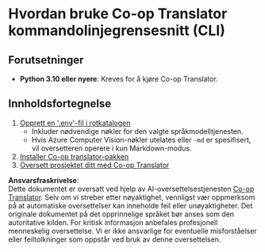 <!--
CO_OP_TRANSLATOR_METADATA:
{
  "original_hash": "c64ba65e091e5d87385490fa63a8f574",
  "translation_date": "2025-06-12T12:35:54+00:00",
  "source_file": "getting_started/command-line-guide/command-line-guide.md",
  "language_code": "no"
}
-->
# Hvordan bruke Co-op Translator kommandolinjegrensesnitt (CLI)

## Forutsetninger

- **Python 3.10 eller nyere**: Kreves for å kjøre Co-op Translator.

## Innholdsfortegnelse

1. [Opprett en '.env'-fil i rotkatalogen](./create-env-file.md)
   - Inkluder nødvendige nøkler for den valgte språkmodelltjenesten.
   - Hvis Azure Computer Vision-nøkler utelates eller `-md` er spesifisert, vil oversetteren operere i kun Markdown-modus.
1. [Installer Co-op translator-pakken](./install-package.md)
1. [Oversett prosjektet ditt med Co-op Translator](./translator-your-project.md)

**Ansvarsfraskrivelse**:  
Dette dokumentet er oversatt ved hjelp av AI-oversettelsestjenesten [Co-op Translator](https://github.com/Azure/co-op-translator). Selv om vi streber etter nøyaktighet, vennligst vær oppmerksom på at automatiske oversettelser kan inneholde feil eller unøyaktigheter. Det originale dokumentet på det opprinnelige språket bør anses som den autoritative kilden. For kritisk informasjon anbefales profesjonell menneskelig oversettelse. Vi er ikke ansvarlige for eventuelle misforståelser eller feiltolkninger som oppstår ved bruk av denne oversettelsen.